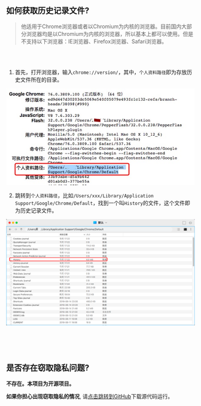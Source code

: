 ## 如何获取历史记录文件?

> 他适用于Chrome浏览器或者以Chromium为内核的浏览器。目前国内大部分浏览器均是以Chromium为内核的浏览器，所以基本上都可以使用。但是不支持以下浏览器：IE浏览器、Firefox浏览器、Safari浏览器。

<br />
<br />

1. 首先，打开浏览器，输入`chrome://version/`，其中，`个人资料路径`即为存放历史文件所在的目录。

![](../image/location.png)

2. 跳转到`个人资料路径`，比如`/Users/xxx/Library/Application Support/Google/Chrome/Default`，找到一个叫`History`的文件，这个文件即为历史记录文件。

![](../image/history.png)

<br />
<br />
<br />


## 是否存在窃取隐私问题?

**不存在。本项目为开源项目。**

**如果你担心出现窃取隐私的情况**, 请[点击跳转到GitHub](https://github.com/shengqiangzhang/examples-of-web-crawlers/tree/master/11.%E4%B8%80%E9%94%AE%E5%88%86%E6%9E%90%E4%BD%A0%E7%9A%84%E4%B8%8A%E7%BD%91%E8%A1%8C%E4%B8%BA(web%E9%A1%B5%E9%9D%A2%E5%8F%AF%E8%A7%86%E5%8C%96))下载源代码运行。